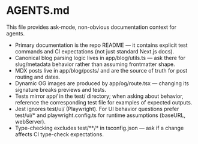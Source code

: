 # AGENTS.md

This file provides ask-mode, non-obvious documentation context for agents.

- Primary documentation is the repo README — it contains explicit test commands and CI expectations (not just standard Next.js docs).
- Canonical blog parsing logic lives in app/blog/utils.ts — ask there for slug/metadata behavior rather than assuming frontmatter shape.
- MDX posts live in app/blog/posts/ and are the source of truth for post routing and dates.
- Dynamic OG images are produced by app/og/route.tsx — changing its signature breaks previews and tests.
- Tests mirror app/ in the test/ directory; when asking about behavior, reference the corresponding test file for examples of expected outputs.
- Jest ignores test/ui/ (Playwright). For UI behavior questions prefer test/ui/* and playwright.config.ts for runtime assumptions (baseURL, webServer).
- Type-checking excludes test/**/* in tsconfig.json — ask if a change affects CI type-check expectations.